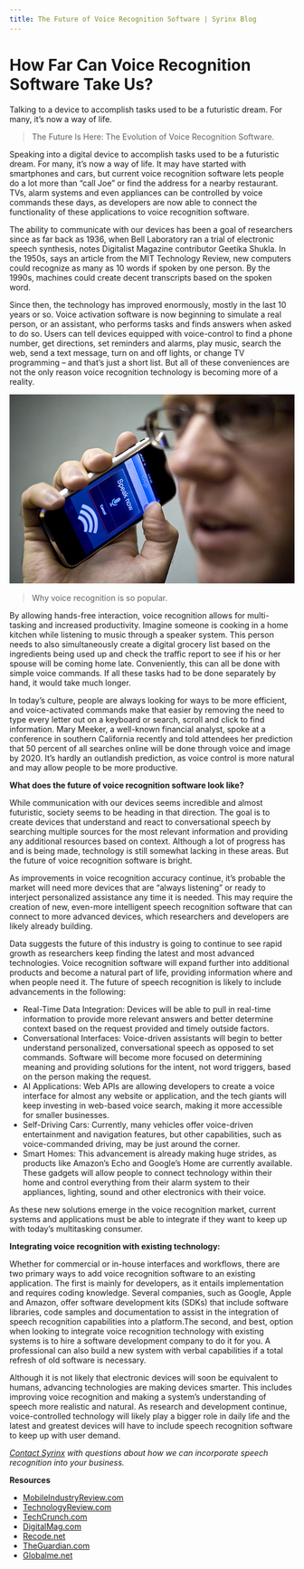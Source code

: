 ```yaml
---
title: The Future of Voice Recognition Software | Syrinx Blog
---
```


# How Far Can Voice Recognition Software Take Us?
Talking to a device to accomplish tasks used to be a futuristic dream. For many, it’s now a way of life.

> The Future Is Here: The Evolution of Voice Recognition Software. 

Speaking into a digital device to accomplish tasks used to be a futuristic dream. For many, it’s now a way of life. It may have started with smartphones and cars, but current voice recognition software lets people do a lot more than “call Joe” or find the address for a nearby restaurant. TVs, alarm systems and even appliances can be controlled by voice commands these days, as developers are now able to connect the functionality of these applications to voice recognition software.

The ability to communicate with our devices has been a goal of researchers since as far back as 1936, when Bell Laboratory ran a trial of electronic speech synthesis, notes Digitalist Magazine contributor Geetika Shukla. In the 1950s, says an article from the MIT Technology Review, new computers could recognize as many as 10 words if spoken by one person. By the 1990s, machines could create decent transcripts based on the spoken word.

Since then, the technology has improved enormously, mostly in the last 10 years or so. Voice activation software is now beginning to simulate a real person, or an assistant, who performs tasks and finds answers when asked to do so. Users can tell devices equipped with voice-control to find a phone number, get directions, set reminders and alarms, play music, search the web, send a text message, turn on and off lights, or change TV programming – and that’s just a short list. But all of these conveniences are not the only reason voice recognition technology is becoming more of a reality.

![](/assets/img/blog/The-future-of-voice-recongnition-software.jpeg)

> Why voice recognition is so popular.

By allowing hands-free interaction, voice recognition allows for multi-tasking and increased productivity. Imagine someone is cooking in a home kitchen while listening to music through a speaker system. This person needs to also simultaneously create a digital grocery list based on the ingredients being used up and check the traffic report to see if his or her spouse will be coming home late. Conveniently, this can all be done with simple voice commands. If all these tasks had to be done separately by hand, it would take much longer.

In today’s culture, people are always looking for ways to be more efficient, and voice-activated commands make that easier by removing the need to type every letter out on a keyboard or search, scroll and click to find information. Mary Meeker, a well-known financial analyst, spoke at a conference in southern California recently and told attendees her prediction that 50 percent of all searches online will be done through voice and image by 2020. It’s hardly an outlandish prediction, as voice control is more natural and may allow people to be more productive.

**What does the future of voice recognition software look like?**

While communication with our devices seems incredible and almost futuristic, society seems to be heading in that direction. The goal is to create devices that understand and react to conversational speech by searching multiple sources for the most relevant information and providing any additional resources based on context. Although a lot of progress has and is being made, technology is still somewhat lacking in these areas. But the future of voice recognition software is bright.

As improvements in voice recognition accuracy continue, it’s probable the market will need more devices that are “always listening” or ready to interject personalized assistance any time it is needed. This may require the creation of new, even-more intelligent speech recognition software that can connect to more advanced devices, which researchers and developers are likely already building.

Data suggests the future of this industry is going to continue to see rapid growth as researchers keep finding the latest and most advanced technologies. Voice recognition software will expand further into additional products and become a natural part of life, providing information where and when people need it. The future of speech recognition is likely to include advancements in the following:

- Real-Time Data Integration: Devices will be able to pull in real-time information to provide more relevant answers and better determine context based on the request provided and timely outside factors.
- Conversational Interfaces: Voice-driven assistants will begin to better understand personalized, conversational speech as opposed to set commands. Software will become more focused on determining meaning and providing solutions for the intent, not word triggers, based on the person making the request.
- AI Applications: Web APIs are allowing developers to create a voice interface for almost any website or application, and the tech giants will keep investing in web-based voice search, making it more accessible for smaller businesses.
- Self-Driving Cars: Currently, many vehicles offer voice-driven entertainment and navigation features, but other capabilities, such as voice-commanded driving, may be just around the corner.
- Smart Homes: This advancement is already making huge strides, as products like Amazon’s Echo and Google’s Home are currently available. These gadgets will allow people to connect technology within their home and control everything from their alarm system to their appliances, lighting, sound and other electronics with their voice.

As these new solutions emerge in the voice recognition market, current systems and applications must be able to integrate if they want to keep up with today’s multitasking consumer.

**Integrating voice recognition with existing technology:**

Whether for commercial or in-house interfaces and workflows, there are two primary ways to add voice recognition software to an existing application. The first is mainly for developers, as it entails implementation and requires coding knowledge. Several companies, such as Google, Apple and Amazon, offer software development kits (SDKs) that include software libraries, code samples and documentation to assist in the integration of speech recognition capabilities into a platform.The second, and best, option when looking to integrate voice recognition technology with existing systems is to hire a software development company to do it for you. A professional can also build a new system with verbal capabilities if a total refresh of old software is necessary.

Although it is not likely that electronic devices will soon be equivalent to humans, advancing technologies are making devices smarter. This includes improving voice recognition and making a system’s understanding of speech more realistic and natural. As research and development continue, voice-controlled technology will likely play a bigger role in daily life and the latest and greatest devices will have to include speech recognition software to keep up with user demand.

*[Contact Syrinx](http://www.syrinx.com/contact/) with questions about how we can incorporate speech recognition into your business.*

**Resources**
- [MobileIndustryReview.com](http://www.mobileindustryreview.com/2014/10/voice-recognition-come-of-age.html)
- [TechnologyReview.com](https://www.technologyreview.com/s/602714/first-computer-to-match-humans-in-conversational-speech-recognition/)
- [TechCrunch.com](https://techcrunch.com/2015/03/06/the-future-of-voice-activated-ai-sounds-awesome/)
- [DigitalMag.com](http://www.digitalistmag.com/digital-economy/2016/01/21/future-of-voice-recognition-03956592)
- [Recode.net](http://www.recode.net/2015/10/27/11620032/the-future-of-voice-whats-next-after-siri-alexa-and-ok-google)
- [TheGuardian.com](https://www.theguardian.com/technology/voice-recognition)
- [Globalme.net](https://www.globalme.net/blog/the-present-future-of-speech-recognition)
